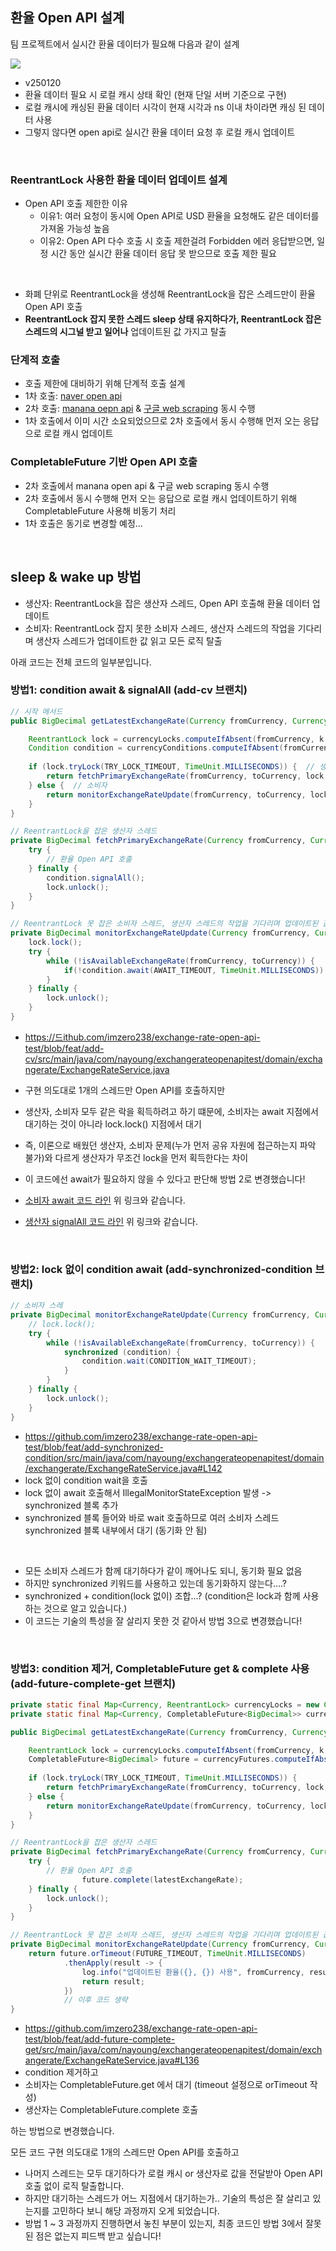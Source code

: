 ## 환율 Open API 설계

팀 프로젝트에서 실시간 환율 데이터가 필요해 다음과 같이 설계

![](/img/exchange-rate-open-api-design-v250120.png)

- v250120
- 환율 데이터 필요 시 로컬 캐시 상태 확인 (현재 단일 서버 기준으로 구현)
- 로컬 캐시에 캐싱된 환율 데이터 시각이 현재 시각과 ns 이내 차이라면 캐싱 된 데이터 사용
- 그렇지 않다면 open api로 실시간 환율 데이터 요청 후 로컬 캐시 업데이트
<br>

### ReentrantLock 사용한 환율 데이터 업데이트 설계

- Open API 호출 제한한 이유
  - 이유1: 여러 요청이 동시에 Open API로 USD 환율을 요청해도 같은 데이터를 가져올 가능성 높음 
  - 이유2: Open API 다수 호출 시 호출 제한걸려 Forbidden 에러 응답받으면, 일정 시간 동안 실시간 환율 데이터 응답 못 받으므로 호출 제한 필요
<br>
  
- 화폐 단위로 ReentrantLock을 생성해 ReentrantLock을 잡은 스레드만이 환율 Open API 호출
- **ReentrantLock 잡지 못한 스레드 sleep 상태 유지하다가, ReentrantLock 잡은 스레드의 시그널 받고 일어나** 업데이트된 값 가지고 탈출

### 단계적 호출
- 호출 제한에 대비하기 위해 단계적 호출 설계
- 1차 호출: [naver open api](https://m.search.naver.com/p/csearch/content/qapirender.nhn?key=calculator&pkid=141&q=%ED%99%98%EC%9C%A8&where=m&u1=keb&u6=standardUnit&u7=0&u3=USD&u4=KRW&u8=down&u2=1)
- 2차 호출: [manana oepn api](https://api.manana.kr/exchange) & [구글 web scraping](https://www.google.com/finance/quote/USD-KRW) 동시 수행
- 1차 호출에서 이미 시간 소요되었으므로 2차 호출에서 동시 수행해 먼저 오는 응답으로 로컬 캐시 업데이트

### CompletableFuture 기반 Open API 호출
- 2차 호출에서 manana open api & 구글 web scraping 동시 수행
- 2차 호출에서 동시 수행해 먼저 오는 응답으로 로컬 캐시 업데이트하기 위해 CompletableFuture 사용해 비동기 처리
- 1차 호출은 동기로 변경할 예정...

<br>

## sleep & wake up 방법

- 생산자: ReentrantLock을 잡은 생산자 스레드, Open API 호출해 환율 데이터 업데이트
- 소비자: ReentrantLock 잡지 못한 소비자 스레드, 생산자 스레드의 작업을 기다리며 생산자 스레드가 업데이트한 값 읽고 모든 로직 탈출

아래 코드는 전체 코드의 일부분입니다.

### 방법1: condition await & signalAll (add-cv 브랜치)

```java
// 시작 메서드
public BigDecimal getLatestExchangeRate(Currency fromCurrency, Currency toCurrency) {

	ReentrantLock lock = currencyLocks.computeIfAbsent(fromCurrency, k -> new ReentrantLock());
	Condition condition = currencyConditions.computeIfAbsent(fromCurrency, k -> lock.newCondition());
	
	if (lock.tryLock(TRY_LOCK_TIMEOUT, TimeUnit.MILLISECONDS)) {  // 생산자
		return fetchPrimaryExchangeRate(fromCurrency, toCurrency, lock, conditoin);
	} else {  // 소비자
		return monitorExchangeRateUpdate(fromCurrency, toCurrency, lock, conditoin);
	}
}

// ReentrantLock을 잡은 생산자 스레드
private BigDecimal fetchPrimaryExchangeRate(Currency fromCurrency, Currency toCurrency, ReentrantLock lock, Condition condition) {
	try {
		// 환율 Open API 호출
	} finally {
		condition.signalAll();
		lock.unlock();
	}
}

// ReentrantLock 못 잡은 소비자 스레드, 생산자 스레드의 작업을 기다리며 업데이트된 값 읽고 모든 로직 탈출 (Open API 호출 안 함)
private BigDecimal monitorExchangeRateUpdate(Currency fromCurrency, Currency toCurrency, ReentrantLock lock, Condition condition) throws InterruptedException {
	lock.lock();
	try {
		while (!isAvailableExchangeRate(fromCurrency, toCurrency)) {
			if(!condition.await(AWAIT_TIMEOUT, TimeUnit.MILLISECONDS)) ;
		}
	} finally {
		lock.unlock();
	}
}
```
- https://드ithub.com/imzero238/exchange-rate-open-api-test/blob/feat/add-cv/src/main/java/com/nayoung/exchangerateopenapitest/domain/exchangerate/ExchangeRateService.java

- 구현 의도대로 1개의 스레드만 Open API를 호출하지만
- 생산자, 소비자 모두 같은 락을 획득하려고 하기 떄문에, 소비자는 await 지점에서 대기하는 것이 아니라 lock.lock() 지점에서 대기
- 즉, 이론으로 배웠던 생산자, 소비자 문제(누가 먼저 공유 자원에 접근하는지 파악 불가)와 다르게 생산자가 무조건 lock을 먼저 획득한다는 차이
- 이 코드에선 await가 필요하지 않을 수 있다고 판단해 방법 2로 변경했습니다!

- [소비자 await 코드 라인](https://github.com/imzero238/exchange-rate-open-api-test/blob/feat/add-cv/src/main/java/com/nayoung/exchangerateopenapitest/domain/exchangerate/ExchangeRateService.java#L142) 위 링크와 같습니다.
- [생산자 signalAll 코드 라인](https://github.com/imzero238/exchange-rate-open-api-test/blob/feat/add-cv/src/main/java/com/nayoung/exchangerateopenapitest/domain/exchangerate/ExchangeRateService.java#L90) 위 링크와 같습니다.

<br>

### 방법2: lock 없이 condition await (add-synchronized-condition 브랜치)

```java
// 소비자 스레
private BigDecimal monitorExchangeRateUpdate(Currency fromCurrency, Currency toCurrency, ReentrantLock lock, Condition condition) throws InterruptedException {
	// lock.lock();
	try {
		while (!isAvailableExchangeRate(fromCurrency, toCurrency)) {
			synchronized (condition) {
				condition.wait(CONDITION_WAIT_TIMEOUT);
			}
		}
	} finally {
		lock.unlock();
	}
}
```
- https://github.com/imzero238/exchange-rate-open-api-test/blob/feat/add-synchronized-condition/src/main/java/com/nayoung/exchangerateopenapitest/domain/exchangerate/ExchangeRateService.java#L142
- lock 없이 condition wait을 호출
- lock 없이 await 호출해서 IllegalMonitorStateException 발생 -> synchronized 블록 추가
- synchronized 블록 들어와 바로 wait 호출하므로 여러 소비자 스레드 synchronized 블록 내부에서 대기 (동기화 안 됨)
<br>

- 모든 소비자 스레드가 함께 대기하다가 같이 깨어나도 되니, 동기화 필요 없음
- 하지만 synchronized 키워드를 사용하고 있는데 동기화하지 않는다....? 
- synchronized + condition(lock 없이) 조합...? (condition은 lock과 함께 사용하는 것으로 알고 있습니다.)
- 이 코드는 기술의 특성을 잘 살리지 못한 것 같아서 방법 3으로 변경했습니다!

<br>

### 방법3: condition 제거, CompletableFuture get & complete 사용 (add-future-complete-get 브랜치)

```java
private static final Map<Currency, ReentrantLock> currencyLocks = new ConcurrentHashMap<>();
private static final Map<Currency, CompletableFuture<BigDecimal>> currencyFutures = new ConcurrentHashMap<>();

public BigDecimal getLatestExchangeRate(Currency fromCurrency, Currency toCurrency) {

	ReentrantLock lock = currencyLocks.computeIfAbsent(fromCurrency, k -> new ReentrantLock());
	CompletableFuture<BigDecimal> future = currencyFutures.computeIfAbsent(fromCurrency, k -> new CompletableFuture<>());
  
	if (lock.tryLock(TRY_LOCK_TIMEOUT, TimeUnit.MILLISECONDS)) {
		return fetchPrimaryExchangeRate(fromCurrency, toCurrency, lock, future);
	} else {
		return monitorExchangeRateUpdate(fromCurrency, toCurrency, lock, future);
	}
}

// ReentrantLock을 잡은 생산자 스레드
private BigDecimal fetchPrimaryExchangeRate(Currency fromCurrency, Currency toCurrency, ReentrantLock lock, CompletableFuture<BigDecimal> future) {
	try {
		// 환율 Open API 호출
                future.complete(latestExchangeRate);
	} finally {
		lock.unlock();
	}
}

// ReentrantLock 못 잡은 소비자 스레드, 생산자 스레드의 작업을 기다리며 업데이트된 값 읽고 모든 로직 탈출
private BigDecimal monitorExchangeRateUpdate(Currency fromCurrency, Currency toCurrency, ReentrantLock lock, CompletableFuture<BigDecimal> future) throws InterruptedException {
	return future.orTimeout(FUTURE_TIMEOUT, TimeUnit.MILLISECONDS)
            .thenApply(result -> {
				log.info("업데이트된 환율({}, {}) 사용", fromCurrency, result);
				return result;
			})
            // 이후 코드 생략
}
```

- https://github.com/imzero238/exchange-rate-open-api-test/blob/feat/add-future-complete-get/src/main/java/com/nayoung/exchangerateopenapitest/domain/exchangerate/ExchangeRateService.java#L136
- condition 제거하고
- 소비자는 CompletableFuture.get 에서 대기 (timeout 설정으로 orTimeout 작성)
- 생산자는 CompletableFuture.complete 호출

하는 방법으로 변경했습니다. <br>

모든 코드 구현 의도대로 1개의 스레드만 Open API를 호출하고
- 나머지 스레드는 모두 대기하다가 로컬 캐시 or 생산자로 값을 전달받아 Open API 호출 없이 로직 탈출합니다.
- 하지만 대기하는 스레드가 어느 지점에서 대기하는가.. 기술의 특성은 잘 살리고 있는지를 고민하다 보니 해당 과정까지 오게 되었습니다.
- 방법 1 ~ 3 과정까지 진행하면서 놓친 부분이 있는지, 최종 코드인 방법 3에서 잘못된 점은 없는지 피드백 받고 싶습니다! 